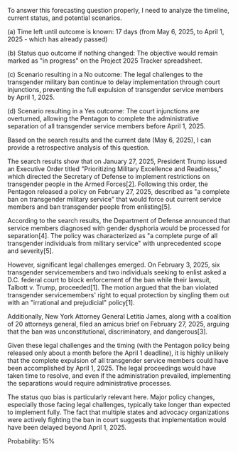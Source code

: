 To answer this forecasting question properly, I need to analyze the timeline, current status, and potential scenarios.

(a) Time left until outcome is known: 17 days (from May 6, 2025, to April 1, 2025 - which has already passed)

(b) Status quo outcome if nothing changed: The objective would remain marked as "in progress" on the Project 2025 Tracker spreadsheet.

(c) Scenario resulting in a No outcome: The legal challenges to the transgender military ban continue to delay implementation through court injunctions, preventing the full expulsion of transgender service members by April 1, 2025.

(d) Scenario resulting in a Yes outcome: The court injunctions are overturned, allowing the Pentagon to complete the administrative separation of all transgender service members before April 1, 2025.

Based on the search results and the current date (May 6, 2025), I can provide a retrospective analysis of this question.

The search results show that on January 27, 2025, President Trump issued an Executive Order titled "Prioritizing Military Excellence and Readiness," which directed the Secretary of Defense to implement restrictions on transgender people in the Armed Forces[2]. Following this order, the Pentagon released a policy on February 27, 2025, described as "a complete ban on transgender military service" that would force out current service members and ban transgender people from enlisting[5].

According to the search results, the Department of Defense announced that service members diagnosed with gender dysphoria would be processed for separation[4]. The policy was characterized as "a complete purge of all transgender individuals from military service" with unprecedented scope and severity[5].

However, significant legal challenges emerged. On February 3, 2025, six transgender servicemembers and two individuals seeking to enlist asked a D.C. federal court to block enforcement of the ban while their lawsuit, Talbott v. Trump, proceeded[1]. The motion argued that the ban violated transgender servicemembers' right to equal protection by singling them out with an "irrational and prejudicial" policy[1].

Additionally, New York Attorney General Letitia James, along with a coalition of 20 attorneys general, filed an amicus brief on February 27, 2025, arguing that the ban was unconstitutional, discriminatory, and dangerous[3].

Given these legal challenges and the timing (with the Pentagon policy being released only about a month before the April 1 deadline), it is highly unlikely that the complete expulsion of all transgender service members could have been accomplished by April 1, 2025. The legal proceedings would have taken time to resolve, and even if the administration prevailed, implementing the separations would require administrative processes.

The status quo bias is particularly relevant here. Major policy changes, especially those facing legal challenges, typically take longer than expected to implement fully. The fact that multiple states and advocacy organizations were actively fighting the ban in court suggests that implementation would have been delayed beyond April 1, 2025.

Probability: 15%